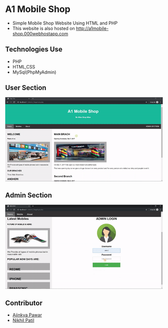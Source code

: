 # A1 Mobile Shop
* Simple Mobile Shop Website Using HTML and PHP
* This website is also hosted on http://a1mobile-shop.000webhostapp.com 

## Technologies Use
* PHP
* HTML,CSS
* MySql(PhpMyAdmin)

## User Section
![user_section](/GIF/user_section.gif)

## Admin Section
![admin_section](/GIF/admin_section.gif)

## Contributor 
* [Ajinkya Pawar](https://github.com/Ajinkya0088/)
* [Nikhil Patil](https://github.com/Nikhil4599/)
